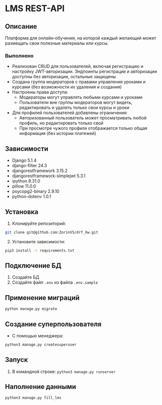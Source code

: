 # LMS REST-API

## Описание

Платформа для онлайн-обучения, на которой каждый желающий может размещать свои полезные материалы или курсы.

### Выполнено

- Реализован CRUD для пользователей, включая регистрацию и настройку JWT-авторизации. Эндпоинты регистрации и авторизации доступны без авторизации, остальные защищены
- Создана группа модераторов с правами управления уроками и курсами (без возможности их удаления и создания)
- Настроены права доступа:
  - Модераторы могут управлять любыми курсами и уроками
  - Пользователи вне группы модераторов могут видеть, редактировать и удалять только свои курсы и уроки
- Для профилей пользователей добавлены ограничения:
  - Авторизованный пользователь может просматривать любой профиль, но редактировать только свой 
  - При просмотре чужого профиля отображается только общая информация (без истории платежей)

## Зависимости

- Django 5.1.4
- django-filter 24.3
- djangorestframework 3.15.2
- djangorestframework-simplejwt 5.3.1
- ipython 8.31.0
- pillow 11.0.0
- psycopg2-binary 2.9.10
- python-dotenv 1.0.1

## Установка

1. Клонируйте репозиторий:
```bash
git clone git@github.com:ZorinVS/drf_hw.git
```
2. Установите зависимости:
```bash
pip3 install -r requirements.txt
```

## Подключение БД
1. Создайте БД
2. Создайте файл `.env` из файла `.env.sample`

## Применение миграций
```bash
python manage.py migrate
```

## Создание суперпользователя
- С помощью менеджера:
```bash
python3 manage.py createsuperuser
```

## Запуск
1. В командной строке: `python3 manage.py runserver`

## Наполнение данными
```bash
python3 manage.py fill_lms
```
